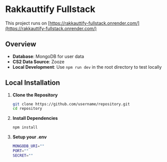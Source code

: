 # Rakkauttify Fullstack

This project runs on [https://rakkauttify-fullstack.onrender.com/](https://rakkauttify-fullstack.onrender.com/)

## Overview

- **Database**: MongoDB for user data
- **CS2 Data Source**: Zooze
- **Local Development**: Use `npm run dev` in the root directory to test locally

## Local Installation

1. **Clone the Repository**

   ```sh
   git clone https://github.com/username/repository.git
   cd repository
2. **Install Dependencies**

   ```sh
   npm install

3. **Setup your .env**
   ```sh
   MONGODB_URI=""
   PORT=""
   SECRET=""
